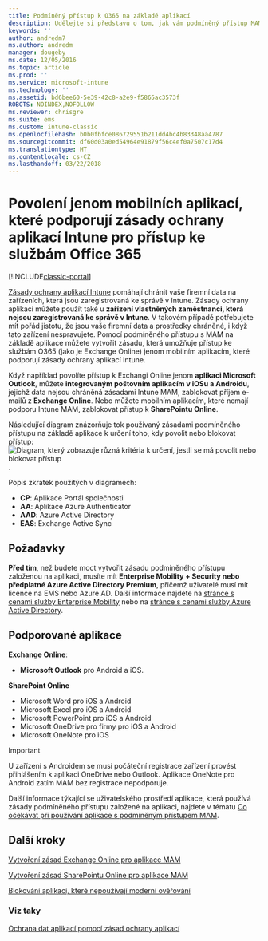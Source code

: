 ```yaml
---
title: Podmíněný přístup k O365 na základě aplikací
description: Udělejte si představu o tom, jak vám podmíněný přístup MAM pomůže určit, které aplikace mají přístup ke službám O365.
keywords: ''
author: andredm7
ms.author: andredm
manager: dougeby
ms.date: 12/05/2016
ms.topic: article
ms.prod: ''
ms.service: microsoft-intune
ms.technology: ''
ms.assetid: bd6bee60-5e39-42c8-a2e9-f5865ac3573f
ROBOTS: NOINDEX,NOFOLLOW
ms.reviewer: chrisgre
ms.suite: ems
ms.custom: intune-classic
ms.openlocfilehash: b0b0fbfce086729551b211dd4bc4b83348aa4787
ms.sourcegitcommit: df60d03a0ed54964e91879f56c4ef0a7507c17d4
ms.translationtype: HT
ms.contentlocale: cs-CZ
ms.lasthandoff: 03/22/2018
---
```

# <a name="allow-only-mobile-apps-that-support-intune-app-protection-policies-to-access-office-365-services"></a>Povolení jenom mobilních aplikací, které podporují zásady ochrany aplikací Intune pro přístup ke službám Office 365

[!INCLUDE[classic-portal](../includes/classic-portal.md)]

[Zásady ochrany aplikací Intune](protect-apps-and-data-with-microsoft-intune.md) pomáhají chránit vaše firemní data na zařízeních, která jsou zaregistrovaná ke správě v Intune. Zásady ochrany aplikací můžete použít také u **zařízení vlastněných zaměstnanci, která nejsou zaregistrovaná ke správě v Intune**.  V takovém případě potřebujete mít pořád jistotu, že jsou vaše firemní data a prostředky chráněné, i když tato zařízení nespravujete. Pomocí podmíněného přístupu s MAM na základě aplikace můžete vytvořit zásadu, která umožňuje přístup ke službám O365 (jako je Exchange Online) jenom mobilním aplikacím, které podporují zásady ochrany aplikací Intune.

Když například povolíte přístup k Exchangi Online jenom **aplikaci Microsoft Outlook**, můžete **integrovaným poštovním aplikacím v iOSu a Androidu**, jejichž data nejsou chráněná zásadami Intune MAM, zablokovat příjem e-mailů z **Exchange Online**. Nebo můžete mobilním aplikacím, které nemají podporu Intune MAM, zablokovat přístup k **SharePointu Online**.

Následující diagram znázorňuje tok používaný zásadami podmíněného přístupu na základě aplikace k určení toho, kdy povolit nebo blokovat přístup: ![Diagram, který zobrazuje různá kritéria k určení, jestli se má povolit nebo blokovat přístup ](../media/mam-ca-decision-flow_simple.png).

Popis zkratek použitých v diagramech:
* **CP**: Aplikace Portál společnosti
* **AA**: Aplikace Azure Authenticator
* **AAD**: Azure Active Directory
* **EAS**: Exchange Active Sync

## <a name="prerequisites"></a>Požadavky
**Před tím**, než budete moct vytvořit zásadu podmíněného přístupu založenou na aplikaci, musíte mít **Enterprise Mobility + Security nebo předplatné Azure Active Directory Premium**, přičemž uživatelé musí mít licence na EMS nebo Azure AD. Další informace najdete na [stránce s cenami služby Enterprise Mobility](https://www.microsoft.com/cloud-platform/enterprise-mobility-pricing) nebo na [stránce s cenami služby Azure Active Directory](https://azure.microsoft.com/pricing/details/active-directory/).


## <a name="supported-apps"></a>Podporované aplikace
**Exchange Online**:
* **Microsoft Outlook** pro Android a iOS.

**SharePoint Online**
* Microsoft Word pro iOS a Android
* Microsoft Excel pro iOS a Android
* Microsoft PowerPoint pro iOS a Android
* Microsoft OneDrive pro firmy pro iOS a Android
* Microsoft OneNote pro iOS

>[!IMPORTANT]
>U zařízení s Androidem se musí počáteční registrace zařízení provést přihlášením k aplikaci OneDrive nebo Outlook. Aplikace OneNote pro Android zatím MAM bez registrace nepodporuje.

Další informace týkající se uživatelského prostředí aplikace, která používá zásady podmíněného přístupu založené na aplikaci, najdete v tématu [Co očekávat při používání aplikace s podmíněným přístupem MAM](use-apps-with-mam-ca.md).


## <a name="next-steps"></a>Další kroky
[Vytvoření zásad Exchange Online pro aplikace MAM](mam-ca-for-exchange-online.md)

[Vytvoření zásad SharePointu Online pro aplikace MAM](mam-ca-for-sharepoint-online.md)

[Blokování aplikací, které nepoužívají moderní ověřování](block-apps-with-no-modern-authentication.md)

### <a name="see-also"></a>Viz taky

[Ochrana dat aplikací pomocí zásad ochrany aplikací](protect-app-data-using-mobile-app-management-policies-with-microsoft-intune.md)
